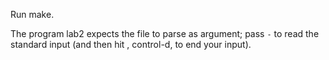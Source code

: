Run make.

The program lab2 expects the file to parse as argument; pass `-` to read
the standard input (and then hit <Ctrl-d>, control-d, to end your input).
